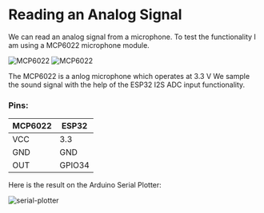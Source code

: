 # Reading an Analog Signal

We can read an analog signal from a microphone. To test the functionality I am using a MCP6022 microphone module.

![MCP6022](https://pschatzmann.github.io/arduino-audio-tools/resources/mcp6022.jpeg)
![MCP6022](https://pschatzmann.github.io/arduino-audio-tools/resources/mcp6022-1.jpeg)

The MCP6022 is a anlog microphone which operates at 3.3 V
We sample the sound signal with the help of the ESP32 I2S ADC input functionality.

### Pins:
 
| MCP6022 | ESP32
|---------|---------------
| VCC     | 3.3
| GND     | GND
| OUT     | GPIO34


Here is the result on the Arduino Serial Plotter:

![serial-plotter](https://pschatzmann.github.io/arduino-audio-tools/resources/serial-plotter-sine.png)
